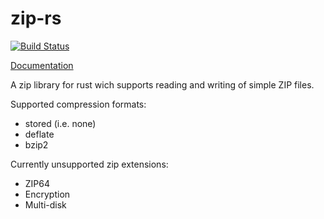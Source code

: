 zip-rs
======

[![Build Status](https://travis-ci.org/mvdnes/zip-rs.svg)](https://travis-ci.org/mvdnes/zip-rs)

[Documentation](http://mvdnes.github.io/zip-rs/)

A zip library for rust wich supports reading and writing of simple ZIP files.

Supported compression formats:

* stored (i.e. none)
* deflate
* bzip2

Currently unsupported zip extensions:

* ZIP64
* Encryption
* Multi-disk
